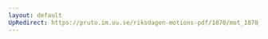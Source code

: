 ```yaml
---
layout: default
UpRedirect: https://pruto.im.uu.se/riksdagen-motions-pdf/1870/mot_1870__ak__27/mot_1870__ak__27-002.pdf
---
```

